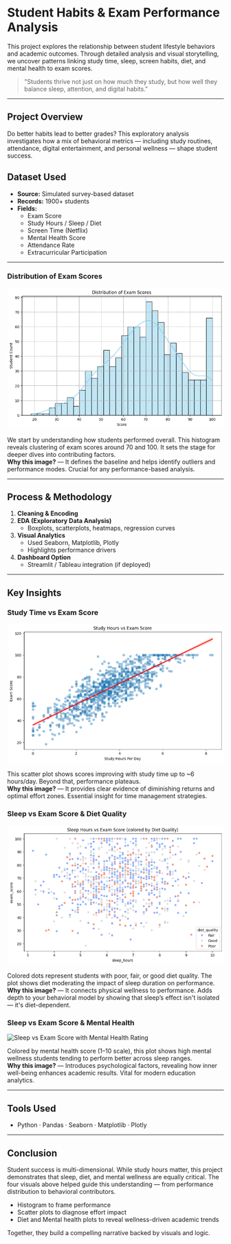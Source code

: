 #  Student Habits & Exam Performance Analysis

This project explores the relationship between student lifestyle behaviors and academic outcomes. Through detailed analysis and visual storytelling, we uncover patterns linking study time, sleep, screen habits, diet, and mental health to exam scores.

> "Students thrive not just on how much they study, but how well they balance sleep, attention, and digital habits."

---

##  Project Overview

Do better habits lead to better grades? This exploratory analysis investigates how a mix of behavioral metrics — including study routines, attendance, digital entertainment, and personal wellness — shape student success.

##  Dataset Used

- **Source:** Simulated survey-based dataset  
- **Records:** 1900+ students  
- **Fields:**  
  - Exam Score  
  - Study Hours / Sleep / Diet  
  - Screen Time (Netflix)  
  - Mental Health Score  
  - Attendance Rate  
  - Extracurricular Participation

---

###  Distribution of Exam Scores  
![image alt](https://github.com/gumparlapatinavyasri/CodeAlpha_DataVisualization/blob/4d770e985eb53dc9972ae2fb7d763d928a7464c1/1.png)

We start by understanding how students performed overall. This histogram reveals clustering of exam scores around 70 and 100. It sets the stage for deeper dives into contributing factors.  
**Why this image?** — It defines the baseline and helps identify outliers and performance modes. Crucial for any performance-based analysis.


---

##  Process & Methodology

1. **Cleaning & Encoding**  
2. **EDA (Exploratory Data Analysis)**  
   - Boxplots, scatterplots, heatmaps, regression curves  
3. **Visual Analytics**  
   - Used Seaborn, Matplotlib, Plotly  
   - Highlights performance drivers
4. **Dashboard Option**  
   - Streamlit / Tableau integration (if deployed)

---

##  Key Insights

###  Study Time vs Exam Score  
![image alt](https://github.com/gumparlapatinavyasri/CodeAlpha_DataVisualization/blob/77b1e7b799b81ee1ca272a0f0820c4a63a9e19d5/2.png)


This scatter plot shows scores improving with study time up to ~6 hours/day. Beyond that, performance plateaus.  
**Why this image?** — It provides clear evidence of diminishing returns and optimal effort zones. Essential insight for time management strategies.

###  Sleep vs Exam Score & Diet Quality  
![image alt](https://github.com/gumparlapatinavyasri/CodeAlpha_DataVisualization/blob/fa9a874092dfa2761d46a3f3b6faee79f67c200b/3.png)

Colored dots represent students with poor, fair, or good diet quality. The plot shows diet moderating the impact of sleep duration on performance.  
**Why this image?** — It connects physical wellness to performance. Adds depth to your behavioral model by showing that sleep’s effect isn't isolated — it's diet-dependent.

###  Sleep vs Exam Score & Mental Health  
![Sleep vs Exam Score with Mental Health Rating](plots/sleep_mental_score_scatter.png)  

Colored by mental health score (1–10 scale), this plot shows high mental wellness students tending to perform better across sleep ranges.  
**Why this image?** — Introduces psychological factors, revealing how inner well-being enhances academic results. Vital for modern education analytics.

---
##  Tools Used

- Python
  · Pandas
  · Seaborn
  · Matplotlib
  · Plotly  

---
##  Conclusion

Student success is multi-dimensional. While study hours matter, this project demonstrates that sleep, diet, and mental wellness are equally critical. The four visuals above helped guide this understanding — from performance distribution to behavioral contributors.

-  Histogram to frame performance  
-  Scatter plots to diagnose effort impact  
- Diet and  Mental health plots to reveal wellness-driven academic trends  

Together, they build a compelling narrative backed by visuals and logic.



